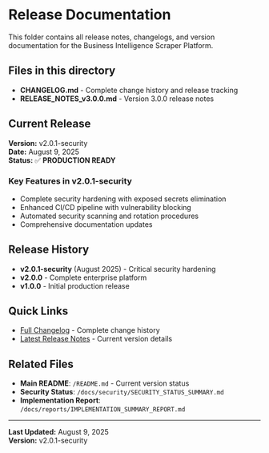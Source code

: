 # Release Documentation

This folder contains all release notes, changelogs, and version documentation for the Business Intelligence Scraper Platform.

## Files in this directory

- **CHANGELOG.md** - Complete change history and release tracking
- **RELEASE_NOTES_v3.0.0.md** - Version 3.0.0 release notes

## Current Release

**Version:** v2.0.1-security  
**Date:** August 9, 2025  
**Status:** ✅ **PRODUCTION READY**

### Key Features in v2.0.1-security
- Complete security hardening with exposed secrets elimination
- Enhanced CI/CD pipeline with vulnerability blocking
- Automated security scanning and rotation procedures
- Comprehensive documentation updates

## Release History

- **v2.0.1-security** (August 2025) - Critical security hardening
- **v2.0.0** - Complete enterprise platform
- **v1.0.0** - Initial production release

## Quick Links

- [Full Changelog](CHANGELOG.md) - Complete change history
- [Latest Release Notes](RELEASE_NOTES_v3.0.0.md) - Current version details

## Related Files

- **Main README**: `/README.md` - Current version status
- **Security Status**: `/docs/security/SECURITY_STATUS_SUMMARY.md`
- **Implementation Report**: `/docs/reports/IMPLEMENTATION_SUMMARY_REPORT.md`

---

**Last Updated:** August 9, 2025  
**Version:** v2.0.1-security
